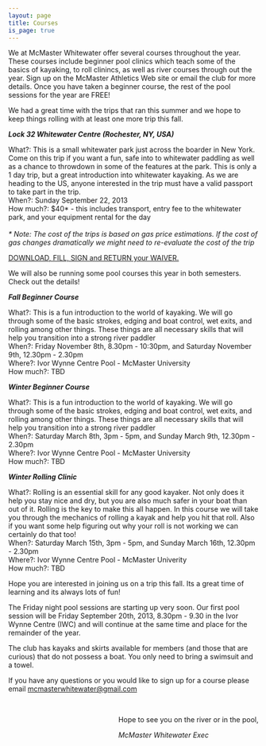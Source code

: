 ```yaml
---
layout: page
title: Courses
is_page: true
---
```


We at McMaster Whitewater offer several courses throughout the year. These courses include beginner pool clinics which teach some of the basics of kayaking, to roll clinincs, as well as river courses through out the year.
Sign up on the McMaster Athletics Web site or email the club for more details.  Once you have taken a beginner course, the rest of the pool sessions for the year are FREE! 

We had a great time with the trips that ran this summer and we hope to keep things rolling with at least one more trip this fall.

<b><i>Lock 32 Whitewater Centre (Rochester, NY, USA)</i></b>

What?: This is a small whitewater park just across the boarder in New York. Come on this trip if you want a fun, safe into to whitewater paddling as well as a chance to throwdown in some of the features at the park.  This is only a 1 day trip, but a great introduction into whitewater kayaking. As we are heading to the US, anyone interested in the trip must have a valid passport to take part in the trip.
<br/>
When?: Sunday September 22, 2013
<br/>
How much?: $40* - this includes transport, entry fee to the whitewater park, and your equipment rental for the day
<br/>
<br/>
<i> * Note: The cost of the trips is based on gas price estimations.  If the cost of gas changes dramatically we might need to re-evaluate the cost of the trip</i>

[DOWNLOAD, FILL, SIGN and RETURN your WAIVER.](https://docs.google.com/viewer?a=v&pid=explorer&chrome=true&srcid=0By5iTUP7UkcbNDE3NjYxYWQtZWU1MC00ZDBhLTk0NzktNjk3NjQ0OTYxZjYy&hl=en&authkey=CO7ot4cB)

We will also be running some pool courses this year in both semesters. Check out the details!

<b><i>Fall Beginner Course</i></b>

What?: This is a fun introduction to the world of kayaking. We will go through some of the basic strokes, edging and boat control, wet exits, and rolling among other things. These things are all necessary skills that will help you transition into a strong river paddler
<br/>
When?: Friday November 8th, 8.30pm - 10:30pm, and Saturday November 9th, 12.30pm - 2.30pm
<br/>
Where?: Ivor Wynne Centre Pool - McMaster University
<br/>
How much?: TBD

<b><i>Winter Beginner Course</i></b>

What?: This is a fun introduction to the world of kayaking. We will go through some of the basic strokes, edging and boat control, wet exits, and rolling among other things. These things are all necessary skills that will help you transition into a strong river paddler
<br/>
When?: Saturday March 8th, 3pm - 5pm, and Sunday March 9th, 12.30pm - 2.30pm 
<br/>
Where?: Ivor Wynne Centre Pool - McMaster University
<br/>
How much?: TBD

<b><i>Winter Rolling Clinic</i></b>

What?: Rolling is an essential skill for any good kayaker. Not only does it help you stay nice and dry, but you are also much safer in your boat than out of it. Rolling is the key to make this all happen. In this course we will take you through the mechanics of rolling a kayak and help you hit that roll. Also if you want some help figuring out why your roll is not working we can certainly do that too! 
<br/>
When?: Saturday March 15th, 3pm - 5pm, and Sunday March 16th, 12.30pm - 2.30pm
<br/>
Where?: Ivor Wynne Centre Pool - McMaster Univerity
<br/>
How much?: TBD

Hope you are interested in joining us on a trip this fall.  Its a great time of learning and its always lots of fun!

The Friday night pool sessions are starting up very soon. Our first pool session will be Friday September 20th, 2013, 8.30pm - 9.30 in the Ivor Wynne Centre (IWC) and will continue at the same time and place for the remainder of the year.

The club has kayaks and skirts available for members (and those that are curious) that do not possess a boat.  You only need to bring a swimsuit and a towel.

If you have any questions or you would like to sign up for a course please email mcmasterwhitewater@gmail.com 
 
<div style='float:right;'>
<br/>
<p>Hope to see you on the river or in the pool,</p>
<i>McMaster Whitewater Exec</i> 
</div>


